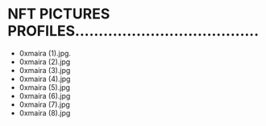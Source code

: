 # NFT PICTURES PROFILES.......................................
- 0xmaira (1).jpg.
- 0xmaira (2).jpg
- 0xmaira (3).jpg
- 0xmaira (4).jpg
- 0xmaira (5).jpg
- 0xmaira (6).jpg
- 0xmaira (7).jpg
- 0xmaira (8).jpg
